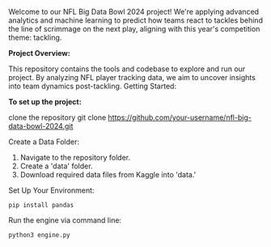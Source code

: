 Welcome to our NFL Big Data Bowl 2024 project! We're applying advanced analytics and machine learning to predict how teams react to tackles behind the line of scrimmage on the next play, aligning with this year's competition theme: tackling.

**Project Overview:**

This repository contains the tools and codebase to explore and run our project. By analyzing NFL player tracking data, we aim to uncover insights into team dynamics post-tackling.
Getting Started:

**To set up the project:**

clone the repository
git clone https://github.com/your-username/nfl-big-data-bowl-2024.git

Create a Data Folder:
1. Navigate to the repository folder.
2. Create a 'data' folder.
3. Download required data files from Kaggle into 'data.'

Set Up Your Environment:

    pip install pandas

Run the engine via command line:

    python3 engine.py
